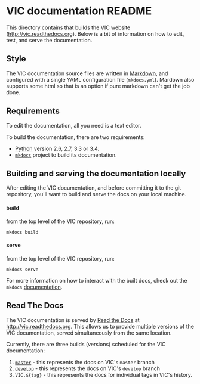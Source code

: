 # VIC documentation README

This directory contains that builds the VIC website (http://vic.readthedocs.org). Below is a bit of information on how to edit, test, and serve the documentation.

## Style
The VIC documentation source files are written in [Markdown](https://help.github.com/articles/markdown-basics/), and configured with a single YAML configuration file (`mkdocs.yml`). Mardown also supports some html so that is an option if pure markdown can't get the job done.

## Requirements

To edit the documentation, all you need is a text editor.

To build the documentation, there are two requirements:
- [Python](https://www.python.org/) version 2.6, 2.7, 3.3 or 3.4.
- [`mkdocs`](http://www.mkdocs.org/) project to build its documentation.

## Building and serving the documentation locally

After editing the VIC documentation, and before committing it to the git repository, you'll want to build and serve the docs on your local machine.

#### build
from the top level of the VIC repository, run:

`mkdocs build`

#### serve
from the top level of the VIC repository, run:

`mkdocs serve`

For more information on how to interact with the built docs, check out the `mkdocs` [documentation](http://www.mkdocs.org/#getting-started).

## Read The Docs

The VIC documentation is served by [Read the Docs](https://readthedocs.org/) at http://vic.readthedocs.org. This allows us to provide multiple versions of the VIC documentation, served simultaneously from the same location.  

Currently, there are three builds (versions) scheduled for the VIC documentation:

1.  [`master`](http://vic.readthedocs.org/en/master/) - this represents the docs on VIC's `master` branch
1.  [`develop`](http://vic.readthedocs.org/en/develop/) - this represents the docs on VIC's `develop` branch
1.  `VIC.${tag}` - this represents the docs for individual tags in VIC's history.
